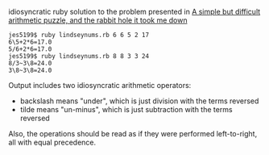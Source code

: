 idiosyncratic ruby solution to the problem presented in [A simple but difficult arithmetic puzzle, and the rabbit hole it took me down](http://composition.al/blog/2016/12/31/a-simple-but-difficult-arithmetic-puzzle-and-the-rabbit-hole-it-took-me-down/)

```
jes5199$ ruby lindseynums.rb 6 6 5 2 17
6\5+2*6=17.0
5/6+2*6=17.0
jes5199$ ruby lindseynums.rb 8 8 3 3 24
8/3~3\8=24.0
3\8~3\8=24.0
```

Output includes two idiosyncratic arithmetic operators:
* backslash means "under", which is just division with the terms reversed
* tilde means "un-minus", which is just subtraction with the terms reversed

Also, the operations should be read as if they were performed left-to-right,
all with equal precedence.
